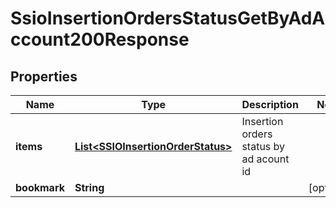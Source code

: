 

# SsioInsertionOrdersStatusGetByAdAccount200Response


## Properties

| Name | Type | Description | Notes |
|------------ | ------------- | ------------- | -------------|
|**items** | [**List&lt;SSIOInsertionOrderStatus&gt;**](SSIOInsertionOrderStatus.md) | Insertion orders status by ad acount id |  |
|**bookmark** | **String** |  |  [optional] |



